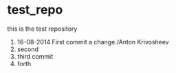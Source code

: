 test_repo
=========

this is the test repository

1. 16-08-2014 First commit a change./Anton Krivosheev
2. second
3. third commit
4. forth

